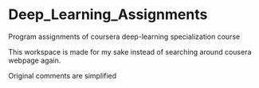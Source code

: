 # Deep_Learning_Assignments
Program assignments of coursera deep-learning specialization course

This workspace is made for my sake instead of searching around cousera webpage again.

Original comments are simplified
